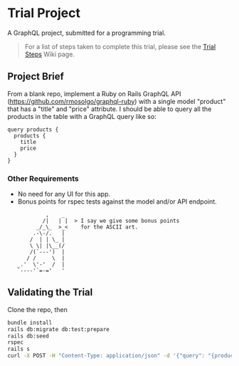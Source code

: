 # Trial Project
A GraphQL project, submitted for a programming trial.
> For a list of steps taken to complete this trial, please see the [Trial Steps](https://github.com/obrientimothya/trial/wiki/Trial-Steps) Wiki page.
## Project Brief
From a blank repo, implement a Ruby on Rails GraphQL API (https://github.com/rmosolgo/graphql-ruby) with a single model "product" that has a "title" and "price" attribute. I should be able to query all the products in the table with a GraphQL query like so:
```
query products {
  products {
    title
    price
  }
}
```
### Other Requirements
- No need for any UI for this app.
- Bonus points for rspec tests against the model and/or API endpoint.
```
            ,    _
           /|   | |  > I say we give some bonus points 
         _/_\_  >_<    for the ASCII art.
        .-\-/.   |
       /  | | \_ |
       \ \| |\__(/
       /(`---')  |
      / /     \  |
   _.'  \'-'  /  |
   `----'`=-='   '
```

## Validating the Trial

Clone the repo, then

```bash
bundle install
rails db:migrate db:test:prepare
rails db:seed
rspec
rails s
curl -X POST -H "Content-Type: application/json" -d '{"query": "{products{title price}}"}' http://localhost:3000/graphql
```
